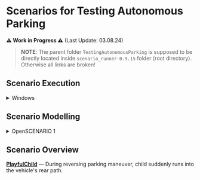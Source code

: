 # Scenarios for Testing Autonomous Parking

**⚠️ Work in Progress ⚠️** (Last Update: 03.08.24)

> **NOTE**: The parent folder `TestingAutonomousParking` is supposed to be directly located inside `scenario_runner-0.9.15` folder (root directory). Otherwise all links are broken!

## Scenario Execution

<details>
 <summary> Windows </summary>
<br>

**Requirement**:

- Completed Setup for [CARLA](https://carla.readthedocs.io/en/latest/start_quickstart/) and [ScenarioRunner](../../Docs/index.md)
- Running CARLA Instance (CarlaUE4.exe)

**1. Start ScenarioRunner** from root Scenario Runner folder:
> ```
> py -3.7 scenario_runner.py --openscenario myExamples/FILENAME.xosc --json
> ```

**2. Connect with Ego Vehicle**: Execute `manual_drive.py` (from root Scenario Runner directory!)
> ```
> py -3.7 manual_drive.py
> ```

**3. Perform Scenario**: Perform vehicle maneuvers within `manual_drive.py` until scenario termination.

**4. Analyze Result**: Open `[NAME].json` (root directory of Scenario Runner) to analyze the final test results (exit criteria).

</details>

## Scenario Modelling

<details>
<summary> OpenSCENARIO 1</summary>
<br>

The current Scenario-Runner 0.9.15 only supports a subset of **[OpenSCENARIO 1.0](https://releases.asam.net/OpenSCENARIO/1.0.0/ASAM_OpenSCENARIO_BS-1-2_User-Guide_V1-0-0.html)**.

See [Scenario Runner Docs: OpenSCENARIO Support](../../Docs/openscenario_support.md) for more information.

</details>

## Scenario Overview

**[PlayfulChild](PlayfulChild.md)** — During reversing parking maneuver, child suddenly runs into the vehicle's rear path.
